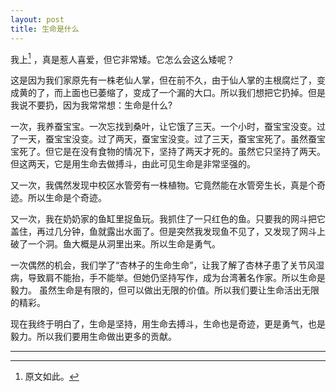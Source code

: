 ```yaml
---
layout: post
title: 生命是什么
---
```



我上[^1] ，真是惹人喜爱，但它非常矮。它怎么会这么矮呢？

这是因为我们家原先有一株老仙人掌，但在前不久，由于仙人掌的主根腐烂了，变成黄的了，而上面也已萎缩了，变成了一个漏的大口。所以我们想把它扔掉。但是我说不要扔，因为我常常想：生命是什么?

一次，我养蚕宝宝。一次忘找到桑叶，让它饿了三天。一个小时，蚕宝宝没变。过了一天，蚕宝宝没变。过了两天，蚕宝宝没变。过了三天，蚕宝宝死了。虽然蚕宝宝死了。但它是在没有食物的情况下，坚持了两天才死的。虽然它只坚持了两天。但这两天，它是用生命去做搏斗，由此可见生命是非常坚强的。

又一次，我偶然发现中校区水管旁有一株植物。它竟然能在水管旁生长，真是个奇迹。所以生命是个奇迹。

又一次，我在奶奶家的鱼缸里捉鱼玩。我抓住了一只红色的鱼。只要我的网斗把它盖住，再过几分钟，鱼就露出水面了。但是突然我发现鱼不见了，又发现了网斗上破了一个洞。鱼大概是从洞里出来。所以生命是勇气。

一次偶然的机会，我们学了“杏林子的生命生命”，让我了解了杏林子患了关节风湿病，导致肩不能抬，手不能举。但她仍坚持写作，成为台湾著名作家。所以生命是毅力。
虽然生命是有限的，但可以做出无限的价值。所以我们要让生命活出无限的精彩。

现在我终于明白了，生命是坚持，用生命去搏斗，生命也是奇迹，更是勇气，也是毅力。所以我们要用生命做出更多的贡献。


***

[^1]: 原文如此。
